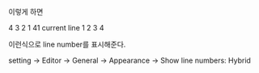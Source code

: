 이렇게 하면

4
3
2
1
41 current line
1
2
3
4

이런식으로 line number를 표시해준다.

setting -> Editor -> General -> Appearance -> Show line numbers: Hybrid

